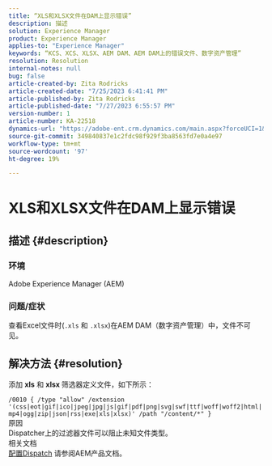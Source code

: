 ```yaml
---
title: “XLS和XLSX文件在DAM上显示错误”
description: 描述
solution: Experience Manager
product: Experience Manager
applies-to: "Experience Manager"
keywords: “KCS、XCS、XLSX、AEM DAM、AEM DAM上的错误文件、数字资产管理”
resolution: Resolution
internal-notes: null
bug: false
article-created-by: Zita Rodricks
article-created-date: "7/25/2023 6:41:41 PM"
article-published-by: Zita Rodricks
article-published-date: "7/27/2023 6:55:57 PM"
version-number: 1
article-number: KA-22518
dynamics-url: "https://adobe-ent.crm.dynamics.com/main.aspx?forceUCI=1&pagetype=entityrecord&etn=knowledgearticle&id=20505ee1-1a2b-ee11-bdf4-6045bd006b3d"
source-git-commit: 349840837e1c2fdc98f929f3ba8563fd7e0a4e97
workflow-type: tm+mt
source-wordcount: '97'
ht-degree: 19%

---
```


# XLS和XLSX文件在DAM上显示错误

## 描述 {#description}


### 环境

Adobe Experience Manager (AEM)

### 问题/症状

查看Excel文件时(`.xls` 和 `.xlsx`)在AEM DAM（数字资产管理）中，文件不可见。


## 解决方法 {#resolution}


添加 <b>xls</b> 和 <b>xlsx </b>筛选器定义文件，如下所示：

`/0010 { /type "allow" /extension '(css|eot|gif|ico|jpeg|jpg|js|gif|pdf|png|svg|swf|ttf|woff|woff2|html|mp4|ogg|zip|json|rss|exe|xls|xlsx)' /path "/content/*" }`
<br>原因<br>
Dispatcher上的过滤器文件可以阻止未知文件类型。
<br>相关文档<br>
[配置Dispatch](https://experienceleague.adobe.com/docs/experience-manager-dispatcher/using/configuring/dispatcher-configuration.html?lang=zh-Hans) 请参阅AEM产品文档。
<br> <br>

